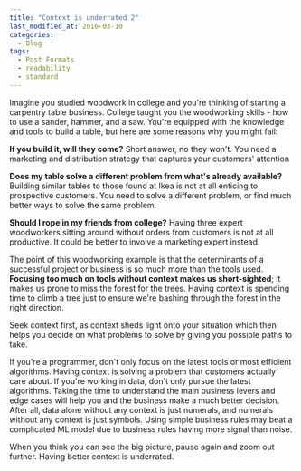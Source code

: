 ```yaml
---
title: "Context is underrated 2"
last_modified_at: 2016-03-10
categories:
  - Blog
tags:
  - Post Formats
  - readability
  - standard
---
```


Imagine you studied woodwork in college and you're thinking of starting a carpentry table business. College taught you the woodworking skills - how to use a sander, hammer, and a saw. You're equipped with the knowledge and tools to build a table, but here are some reasons why you might fail: 

**If you build it, will they come?** Short answer, no they won't. You need a marketing and distribution strategy that captures your customers' attention

**Does my table solve a different problem from what's already available?** Building similar tables to those found at Ikea is not at all enticing to prospective customers. You need to solve a different problem, or find much better ways to solve the same problem. 

**Should I rope in my friends from college?** Having three expert woodworkers sitting around without orders from customers is not at all productive. It could be better to involve a marketing expert instead. 



The point of this woodworking example is that the determinants of a successful project or business is so much more than the tools used. **Focusing too much on tools without context makes us short-sighted**; it makes us prone to miss the forest for the trees. Having context is spending time to climb a tree just to ensure we're bashing through the forest in the right direction. 

Seek context first, as context sheds light onto your situation which then helps you decide on what problems to solve by giving you possible paths to take. 



If you're a programmer, don't only focus on the latest tools or most efficient algorithms. Having context is solving a problem that customers actually care about. If you're working in data, don't only pursue the latest algorithms. Taking the time to understand the main business levers and edge cases will help you and the business make a much better decision. After all, data alone without any context is just numerals, and numerals without any context is just symbols. Using simple business rules may beat a complicated ML model due to business rules having more signal than noise.



When you think you can see the big picture, pause again and zoom out further. Having better context is underrated. 



 